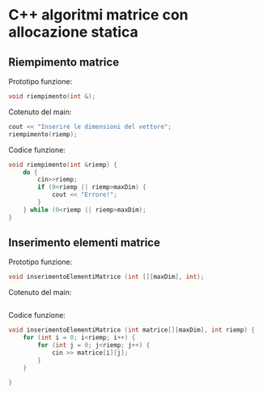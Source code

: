# C++ algoritmi matrice con allocazione statica

## Riempimento matrice
Prototipo funzione:
```c++
void riempimento(int &);
```
Cotenuto del main:
```c++
cout << "Inserire le dimensioni del vettore";
riempimento(riemp);
```
Codice funzione:
```c++
void riempimento(int &riemp) {
    do {
        cin>>riemp;
        if (0<riemp || riemp>maxDim) {
            cout << "Errore!";
        }
    } while (0<riemp || riemp>maxDim);
}
```

## Inserimento elementi matrice
Prototipo funzione:
```c++
void inserimentoElementiMatrice (int [][maxDim], int);
```
Cotenuto del main:
```c++

```
Codice funzione:
```c++
void inserimentoElementiMatrice (int matrice[][maxDim], int riemp) {
    for (int i = 0; i<riemp; i++) {
        for (int j = 0; j<riemp; j++) {
            cin >> matrice[i][j];
        }
    }

}
```


